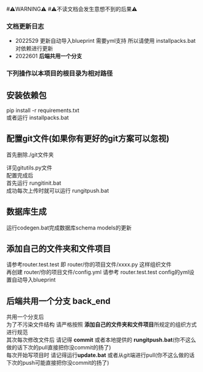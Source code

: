 #⚠️WARNING⚠️
#⚠️不读文档会发生意想不到的后果⚠️
### 文档更新日志
- 2022529 更新自动导入blueprint 需要yml支持 所以请使用 installpacks.bat 对依赖进行更新
- 2022601 **后端共用一个分支**


### 下列操作以本项目的根目录为相对路径
## 安装依赖包
pip install -r requirements.txt  
或者运行 installpacks.bat
## 配置git文件(如果你有更好的git方案可以忽视)
首先删除./git文件夹


详见gitutils.py文件  
配置完成后   
首先运行 rungitinit.bat  
成功每次上传时就可以运行 rungitpush.bat  
## 数据库生成
运行codegen.bat完成数据库schema models的更新
## 添加自己的文件夹和文件项目
请参考router.test.test
即 router/你的项目文件/xxxx.py 这样组织文件  
再创建 router/你的项目文件/config.yml 请参考 router.test.test config的yml设置自动导入blueprint  

## 后端共用一个分支 back_end
共用一个分支后   
为了不污染文件结构 请严格按照 **添加自己的文件夹和文件项目**所规定的组织方式进行规范   
其次每次修改文件后 请记得 **commit** 或者本地提供的 **rungitpush.bat**(你不这么做的话下次的pull直接把你没commit的扬了)   
每次开始写项目时 请记得运行**update.bat** 或者从git端进行pull(你不这么做的话下次的push可能直接把你没commit的扬了)   